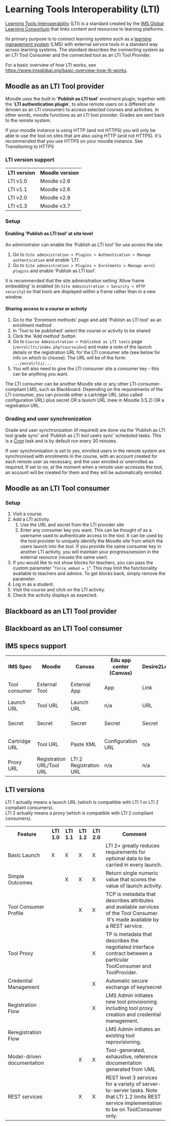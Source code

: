 # Learning Tools Interoperability (LTI)

[Learning Tools Interoperability](https://www.imsglobal.org/activity/learning-tools-interoperability) (LTI) is a standard created by the [IMS Global Learning Consortium](https://www.imsglobal.org) that links content and resources to learning platforms.

Its primary purpose is to connect learning systems such as a [learning management system](https://en.wikipedia.org/wiki/Learning_management_system) (LMS) with external service tools in a standard way across learning systems. The standard describes the connecting system as an LTI Tool Consumer and the connected tool as an LTI Tool Provider.

For a basic overview of how LTI works, see https://www.imsglobal.org/basic-overview-how-lti-works.

## Moodle as an LTI Tool provider
Moodle uses the built in '**Publish as LTI tool**' enrolment plugin, together with the '**LTI authentication plugin**', to allow remote users on a different site (known as an LTI consumer) to access selected courses and activities. In other words, moodle functions as an LTI tool provider. Grades are sent back to the remote system.

If your moodle instance is using HTTP (and not HTTPS) you will only be able to use the tool on sites that are also using HTTP (and not HTTPS). It's recommended that you use HTTPS on your moodle instance. See Transitioning to HTTPS

### LTI version support
<table>
    <tbody>
    <tr>
        <th>LTI version</th>
        <th>Moodle version</th>
    </tr>
    <tr>
        <td>LTI v1.0</td>
        <td>Moodle v2.6</td>
    </tr>
    <tr>
        <td>LTI v1.1</td>
        <td>Moodle v2.6</td>
    </tr>
    <tr>
        <td>LTI v2.0</td>
        <td>Moodle v2.8</td>
    </tr>
    <tr>
        <td>LTI v1.3</td>
        <td>Moodle v3.7</td>
    </tr>
    </tbody>
</table>


### Setup
#### Enabling 'Publish as LTI tool' at site level
An administrator can enable the 'Publish as LTI tool' for use across the site:

1. Go to `Site administration > Plugins > Authentication > Manage authentication` and enable 'LTI'.
2. Go to `Site administration > Plugins > Enrolments > Manage enrol plugins` and enable 'Publish as LTI tool'.

It is recommended that the site administration setting 'Allow frame embedding' is enabled (in `Site Administration > Security > HTTP security`) so that tools are displayed within a frame rather than in a new window.

#### Sharing access to a course or activity
1. Go to the 'Enrolment methods' page and add 'Publish as LTI tool' as an enrolment method
2. In 'Tool to be published' select the course or activity to be shared
3. Click the 'Add method' button
4. Go to `Course Administration > Published as LTI tools` page (`/enrol/lti/index.php?courseid=n`) and make a note of the launch details or the registration URL for the LTI consumer site (see below for info on which to choose). The URL will be of the form: `.../enrol/lti/...`
5. You will also need to give the LTI consumer site a consumer key - this can be anything you want.

The LTI consumer can be another Moodle site or any other LTI-consumer-compliant LMS, such as Blackboard. Depending on the requirements of the LTI consumer, you can provide either a cartridge URL (also called configuration URL) plus secret OR a launch URL (new in Moodle 3.5.2) OR a registration URL.

### Grading and user synchronization
Grade and user synchronization (if required) are done via the 'Publish as LTI tool grade sync' and 'Publish as LTI tool users sync' scheduled tasks. This is a [Cron](https://docs.moodle.org/en/Cron) task and is by default run every 30 minutes.

If user synchronisation is set to yes, enrolled users in the remote system are synchronised with enrolments in the course, with an account created for each remote user as necessary, and the user enrolled or unenrolled as required. If set to no, at the moment when a remote user accesses the tool, an account will be created for them and they will be automatically enrolled.

## Moodle as an LTI Tool consumer
### Setup
1. Visit a course.
2. Add a LTI activity.
   1. Use the URL and secret from the LTI provider site
   2. Enter any consumer key you want. This can be thought of as a username used to authenticate access to the tool. It can be used by the tool provider to uniquely identify the Moodle site from which the users launch into the tool. If you provide the same consumer key in another LTI activity, you will maintain your progress/session in the external resource (reuses the same user).
3. If you would like to not show blocks for teachers, you can pass the custom parameter "`force_embed = 1`". This may limit the functionality available to teachers and admins. To get blocks back, simply remove the parameter.
4. Log in as a student.
5. Visit the course and click on the LTI activity.
6. Check the activity displays as expected.

## Blackboard as an LTI Tool provider

## Blackboard as an LTI Tool consumer

## IMS specs support
<table>
    <tbody>
    <tr>
        <th>IMS Spec</th>
        <th>Moodle</th>
        <th>Canvas</th>
        <th>Edu app center (Canvas)</th>
        <th>Desire2Learn</th>
        <th>Blackboard</th>
        <th>Sakai</th>
    </tr>
    <tr>
        <td>Tool consumer</td>
        <td>External Tool</td>
        <td>External App</td>
        <td>App</td>
        <td>Link</td>
        <td>LTI Tool provider*</td>
        <td>Sakai Basic LTI portlet</td>
    </tr>
    <tr>
        <td>Launch URL</td>
        <td>Tool URL</td>
        <td>Launch URL</td>
        <td>n/a</td>
        <td>URL</td>
        <td>Provider Domain</td>
        <td>Remote Tool URL</td>
    </tr>
    <tr>
        <td>Secret</td>
        <td>Secret</td>
        <td>Secret</td>
        <td>Secret</td>
        <td>Secret</td>
        <td>Tool Provider Secret</td>
        <td>Remote tool secret</td>
    </tr>
    <tr>
        <td>Cartridge URL</td>
        <td>Tool URL</td>
        <td>Paste XML</td>
        <td>Configuration URL</td>
        <td>n/a</td>
        <td>n/a</td>
        <td>Tool registration file?</td>
    </tr>
    <tr>
        <td>Proxy URL</td>
        <td>Registration URL/Tool URL</td>
        <td>LTI 2 Registration URL</td>
        <td>n/a</td>
        <td>n/a</td>
        <td>n/a</td>
        <td>-</td>
    </tr>
    </tbody>
</table>

## LTI versions
LTI 1 actually means a launch URL (which is compatible with LTI 1 or LTI 2 compliant consumers).  
LTI 2 actually means a proxy (which is compatible with LTI 2 compliant consumers).
<table>
    <tbody>
    <tr>
        <th>Feature</td>
        <th>LTI 1.0</td>
        <th>LTI 1.1</td>
        <th>LTI 1.2</td>
        <th>LTI 2.0</td>
        <th>Comment</td>
    </tr>
    <tr>
        <td>Basic Launch</td>
        <td>X</td>
        <td>X</td>
        <td>X</td>
        <td>X</td>
        <td>LTI 2+ greatly reduces requirements for optional data to be carried in every launch.
        </td>
    </tr>
    <tr>
        <td>Simple Outcomes</td>
        <td></td>
        <td>X</td>
        <td>X</td>
        <td>X</td>
        <td>Return single numeric value that scores the value of launch activity.
        </td>
    </tr>
    <tr>
        <td>Tool Consumer Profile</td>
        <td></td>
        <td></td>
        <td>X</td>
        <td>X</td>
        <td>TCP is metadata that describes attributes and available services of the Tool Consumer. &nbsp;It's made available by a
            REST service.
        </td>
    </tr>
    <tr>
        <td>Tool Proxy</td>
        <td></td>
        <td></td>
        <td></td>
        <td>X</td>
        <td>TP is metadata that describes the negotiated interface contract between a particular ToolConsumer and ToolProvider.
        </td>
    </tr>
    <tr>
        <td>Credential Management</td>
        <td></td>
        <td></td>
        <td></td>
        <td>X</td>
        <td>Automatic secure exchange of key/secret</td>
    </tr>
    <tr>
        <td>Registration Flow</td>
        <td></td>
        <td></td>
        <td></td>
        <td>X</td>
        <td>LMS Admin initiates new tool provisioning including tool proxy creation and credential management.
        </td>
    </tr>
    <tr>
        <td>Reregistration Flow</td>
        <td></td>
        <td></td>
        <td></td>
        <td></td>
        <td>LMS Admin initiates an existing tool reprovisioning.</td>
    </tr>
    <tr>
        <td>Model-driven documentation</td>
        <td></td>
        <td></td>
        <td>X</td>
        <td>X</td>
        <td>Tool-generated, exhaustive, reference documentation generated from UML
        </td>
    </tr>
    <tr>
        <td>REST services</td>
        <td></td>
        <td></td>
        <td>X</td>
        <td>X</td>
        <td>REST level 3 services for a variety of server-to-server tasks. Note that LTI 1.2 limits REST service implementation to
            be on ToolConsumer only.
        </td>
    </tr>
    </tbody>
</table>
